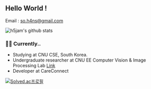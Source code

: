 ## Hello World !


Email : so.h4ns@gmail.com 



![h5jam's github stats](https://github-readme-stats.vercel.app/api?username=h5jam&hide_border=true&show_icons=true)





### 👨‍💻 Currently..

- Studying at CNU CSE, South Korea.
- Undergraduate researcher at CNU EE Computer Vision & Image Processing Lab [Link](https://sites.google.com/view/cnu-cvip)
- Developer at CareConnect


[![Solved.ac프로필](http://mazassumnida.wtf/api/mini/generate_badge?boj=blessmealways00)](https://solved.ac/blessmealways00)
